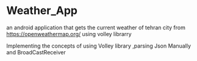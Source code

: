 # Weather_App

an android application that gets the current weather of tehran city from https://openweathermap.org/  using volley librarry

Implementing the concepts of using Volley library ,parsing Json Manually and BroadCastReceiver
